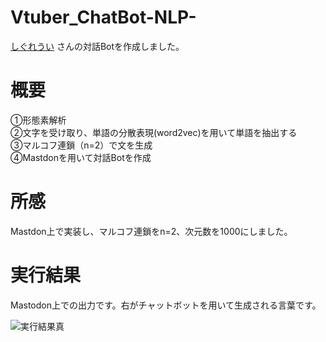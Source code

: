 # Vtuber_ChatBot-NLP-
 [しぐれうい](https://twitter.com/ui_shig)
さんの対話Botを作成しました。<Br>
# 概要<Br>
①形態素解析<Br>
②文字を受け取り、単語の分散表現(word2vec)を用いて単語を抽出する<Br>
③マルコフ連鎖（n=2）で文を生成<Br>
④Mastdonを用いて対話Botを作成<Br>
# 所感
Mastdon上で実装し、マルコフ連鎖をn=2、次元数を1000にしました。<Br>
# 実行結果
Mastodon上での出力です。右がチャットボットを用いて生成される言葉です。
  
<img src="https://user-images.githubusercontent.com/64608456/173075430-3c0e93ac-7ee7-47cb-8b9a-f166daab046a.png" alt="実行結果真" title="実行結果">
